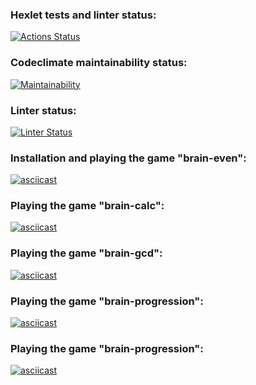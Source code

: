 ### Hexlet tests and linter status:
[![Actions Status](https://github.com/sunn-shinne/frontend-project-lvl1/workflows/hexlet-check/badge.svg)](https://github.com/sunn-shinne/frontend-project-lvl1/actions)

### Codeclimate maintainability status:
[![Maintainability](https://api.codeclimate.com/v1/badges/a99a88d28ad37a79dbf6/maintainability)](https://github.com/sunn-shinne/frontend-project-lvl1/actions)

### Linter status:
[![Linter Status](https://github.com/sunn-shinne/frontend-project-lvl1/workflows/linter-check/badge.svg)](https://github.com/sunn-shinne/frontend-project-lvl1/actions)


### Installation and playing the game "brain-even":
[![asciicast](https://asciinema.org/a/MnALljnKpu0jDCo2TMl80pNx5.svg)](https://asciinema.org/a/MnALljnKpu0jDCo2TMl80pNx5)

### Playing the game "brain-calc":
[![asciicast](https://asciinema.org/a/7401x1xRs1KFWCZyjCsoLOFZ3.svg)](https://asciinema.org/a/7401x1xRs1KFWCZyjCsoLOFZ3)

### Playing the game "brain-gcd":
[![asciicast](https://asciinema.org/a/GfWLSDYEKq1ZsHyJ7LBut8lkC.svg)](https://asciinema.org/a/GfWLSDYEKq1ZsHyJ7LBut8lkC)

### Playing the game "brain-progression":
[![asciicast](https://asciinema.org/a/b4wjAQHR7CPQReNrzMj4y2X1J.svg)](https://asciinema.org/a/b4wjAQHR7CPQReNrzMj4y2X1J)

### Playing the game "brain-progression":
[![asciicast](https://asciinema.org/a/gCWmfJrj3FOfw2RC5342dZikk.svg)](https://asciinema.org/a/gCWmfJrj3FOfw2RC5342dZikk)